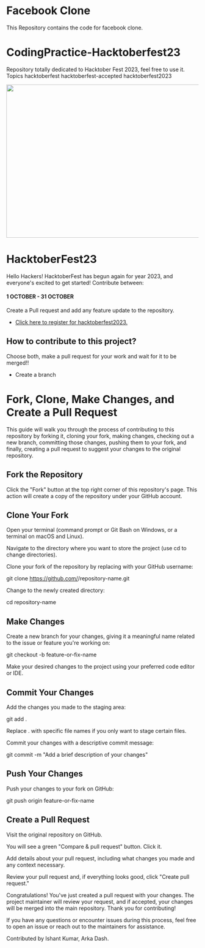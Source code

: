 # Facebook Clone
This Repository contains the code for facebook clone.
# CodingPractice-Hacktoberfest23
Repository totally dedicated to Hacktober Fest 2023, feel free to use it. Topics hacktoberfest hacktoberfest-accepted hacktoberfest2023

<p align="center">
    <a href="https://hacktoberfest.com/" target="_blank">
    	<img src="https://miro.medium.com/v2/resize:fit:1400/0*McOGR_vW3LivYNor.png" width="800px" height="400px">
    </a>
</p>

# HacktoberFest23

Hello Hackers! HacktoberFest has begun again for year 2023, and everyone's excited to get started!
Contribute between: <h4>1 OCTOBER - 31 OCTOBER</h4>

Create a Pull request and add any feature update to the repository.

* [Click here to register for hacktoberfest2023.](https://hacktoberfest.com/)

## How to contribute to this project?

Choose both, make a pull request for your work and wait for it to be merged!! 

* Create a branch
# Fork, Clone, Make Changes, and Create a Pull Request
This guide will walk you through the process of contributing to this repository by forking it, cloning your fork, making changes, checking out a new branch, committing those changes, pushing them to your fork, and finally, creating a pull request to suggest your changes to the original repository.

## Fork the Repository
Click the "Fork" button at the top right corner of this repository's page. This action will create a copy of the repository under your GitHub account.
## Clone Your Fork
Open your terminal (command prompt or Git Bash on Windows, or a terminal on macOS and Linux).

Navigate to the directory where you want to store the project (use cd to change directories).

Clone your fork of the repository by replacing <your-username> with your GitHub username:


git clone https://github.com/<your-username>/repository-name.git


Change to the newly created directory:


cd repository-name


## Make Changes
Create a new branch for your changes, giving it a meaningful name related to the issue or feature you're working on:


git checkout -b feature-or-fix-name


Make your desired changes to the project using your preferred code editor or IDE.

## Commit Your Changes
Add the changes you made to the staging area:


git add .


Replace . with specific file names if you only want to stage certain files.

Commit your changes with a descriptive commit message:


git commit -m "Add a brief description of your changes"


## Push Your Changes
Push your changes to your fork on GitHub:


git push origin feature-or-fix-name


## Create a Pull Request
Visit the original repository on GitHub.

You will see a green "Compare & pull request" button. Click it.

Add details about your pull request, including what changes you made and any context necessary.

Review your pull request and, if everything looks good, click "Create pull request."

Congratulations! You've just created a pull request with your changes. The project maintainer will review your request, and if accepted, your changes will be merged into the main repository. Thank you for contributing!

If you have any questions or encounter issues during this process, feel free to open an issue or reach out to the maintainers for assistance.

Contributed by Ishant Kumar, Arka Dash.
